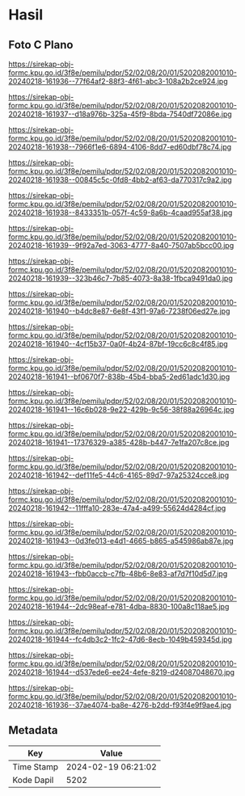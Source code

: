 # Hasil

## Foto C Plano

https://sirekap-obj-formc.kpu.go.id/3f8e/pemilu/pdpr/52/02/08/20/01/5202082001010-20240218-161936--77f64af2-88f3-4f61-abc3-108a2b2ce924.jpg

https://sirekap-obj-formc.kpu.go.id/3f8e/pemilu/pdpr/52/02/08/20/01/5202082001010-20240218-161937--d18a976b-325a-45f9-8bda-7540df72086e.jpg

https://sirekap-obj-formc.kpu.go.id/3f8e/pemilu/pdpr/52/02/08/20/01/5202082001010-20240218-161938--7966f1e6-6894-4106-8dd7-ed60dbf78c74.jpg

https://sirekap-obj-formc.kpu.go.id/3f8e/pemilu/pdpr/52/02/08/20/01/5202082001010-20240218-161938--00845c5c-0fd8-4bb2-af63-da770317c9a2.jpg

https://sirekap-obj-formc.kpu.go.id/3f8e/pemilu/pdpr/52/02/08/20/01/5202082001010-20240218-161938--8433351b-057f-4c59-8a6b-4caad955af38.jpg

https://sirekap-obj-formc.kpu.go.id/3f8e/pemilu/pdpr/52/02/08/20/01/5202082001010-20240218-161939--9f92a7ed-3063-4777-8a40-7507ab5bcc00.jpg

https://sirekap-obj-formc.kpu.go.id/3f8e/pemilu/pdpr/52/02/08/20/01/5202082001010-20240218-161939--323b46c7-7b85-4073-8a38-1fbca9491da0.jpg

https://sirekap-obj-formc.kpu.go.id/3f8e/pemilu/pdpr/52/02/08/20/01/5202082001010-20240218-161940--b4dc8e87-6e8f-43f1-97a6-7238f06ed27e.jpg

https://sirekap-obj-formc.kpu.go.id/3f8e/pemilu/pdpr/52/02/08/20/01/5202082001010-20240218-161940--4cf15b37-0a0f-4b24-87bf-19cc6c8c4f85.jpg

https://sirekap-obj-formc.kpu.go.id/3f8e/pemilu/pdpr/52/02/08/20/01/5202082001010-20240218-161941--bf0670f7-838b-45b4-bba5-2ed61adc1d30.jpg

https://sirekap-obj-formc.kpu.go.id/3f8e/pemilu/pdpr/52/02/08/20/01/5202082001010-20240218-161941--16c6b028-9e22-429b-9c56-38f88a26964c.jpg

https://sirekap-obj-formc.kpu.go.id/3f8e/pemilu/pdpr/52/02/08/20/01/5202082001010-20240218-161941--17376329-a385-428b-b447-7e1fa207c8ce.jpg

https://sirekap-obj-formc.kpu.go.id/3f8e/pemilu/pdpr/52/02/08/20/01/5202082001010-20240218-161942--def11fe5-44c6-4165-89d7-97a25324cce8.jpg

https://sirekap-obj-formc.kpu.go.id/3f8e/pemilu/pdpr/52/02/08/20/01/5202082001010-20240218-161942--11fffa10-283e-47a4-a499-55624d4284cf.jpg

https://sirekap-obj-formc.kpu.go.id/3f8e/pemilu/pdpr/52/02/08/20/01/5202082001010-20240218-161943--0d3fe013-e4d1-4665-b865-a545986ab87e.jpg

https://sirekap-obj-formc.kpu.go.id/3f8e/pemilu/pdpr/52/02/08/20/01/5202082001010-20240218-161943--fbb0accb-c7fb-48b6-8e83-af7d7f10d5d7.jpg

https://sirekap-obj-formc.kpu.go.id/3f8e/pemilu/pdpr/52/02/08/20/01/5202082001010-20240218-161944--2dc98eaf-e781-4dba-8830-100a8c118ae5.jpg

https://sirekap-obj-formc.kpu.go.id/3f8e/pemilu/pdpr/52/02/08/20/01/5202082001010-20240218-161944--fc4db3c2-1fc2-47d6-8ecb-1049b459345d.jpg

https://sirekap-obj-formc.kpu.go.id/3f8e/pemilu/pdpr/52/02/08/20/01/5202082001010-20240218-161944--d537ede6-ee24-4efe-8219-d24087048670.jpg

https://sirekap-obj-formc.kpu.go.id/3f8e/pemilu/pdpr/52/02/08/20/01/5202082001010-20240218-161936--37ae4074-ba8e-4276-b2dd-f93f4e9f9ae4.jpg


## Metadata

| Key        | Value               |
| ---------- | ------------------- |
| Time Stamp | 2024-02-19 06:21:02 |
| Kode Dapil | 5202                |



